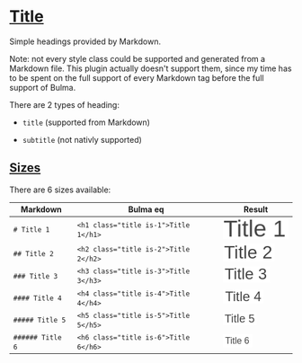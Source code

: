 # [Title](https://bulma.io/documentation/elements/title)

<!-- TODO: This should be a subtitle. -->
Simple headings provided by Markdown.

Note: not every style class could be supported and generated from a Markdown file. This plugin actually doesn't support them, since my time has to be spent on the full support of every Markdown tag before the full support of Bulma.

There are 2 types of heading:

* `title` (supported from Markdown)

* `subtitle` (not nativly supported)

## [Sizes](https://bulma.io/documentation/elements/title/#sizes)

There are 6 sizes available:

| Markdown | Bulma eq | Result |
| --- | --- | --- |
| `# Title 1` | `<h1 class="title is-1">Title 1</h1>` | ![Title 1](./img/title_1.png) |
| `## Title 2` | `<h2 class="title is-2">Title 2</h2>` | ![Title 2](./img/title_2.png) |
| `### Title 3` | `<h3 class="title is-3">Title 3</h3>` | ![Title 3](./img/title_3.png) |
| `#### Title 4` | `<h4 class="title is-4">Title 4</h4>` | ![Title 4](./img/title_4.png) |
| `##### Title 5` | `<h5 class="title is-5">Title 5</h5>` | ![Title 5](./img/title_5.png) |
| `###### Title 6` | `<h6 class="title is-6">Title 6</h6>` | ![Title 6](./img/title_6.png) |
